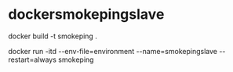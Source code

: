 # dockersmokepingslave
docker build -t smokeping .

docker run -itd --env-file=environment --name=smokepingslave --restart=always smokeping

